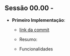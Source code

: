 ## Sessão 00.00 -

- **Primeiro Implementação**: 

    - [link da commit]()
    - Resumo: 

    - Funcionalidades

